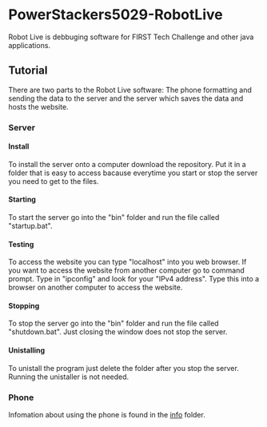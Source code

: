 # PowerStackers5029-RobotLive

Robot Live is debbuging software for FIRST Tech Challenge and other java applications.

## Tutorial

There are two parts to the Robot Live software: The phone formatting and sending the data to the server and the server which saves the data and hosts the website.

### Server

#### Install

To install the server onto a computer download the repository. Put it in a folder that is easy to access bacause everytime you start or stop the server you need to get to the files.

#### Starting

To start the server go into the "bin" folder and run the file called "startup.bat".

#### Testing

To access the website you can type "localhost" into you web browser. If you want to access the website from another computer go to command prompt. Type in "ipconfig" and look for your "IPv4 address". Type this into a browser on another computer to access the website.

#### Stopping

To stop the server go into the "bin" folder and run the file called "shutdown.bat". Just closing the window does not stop the server. 

#### Unistalling

To unistall the program just delete the folder after you stop the server. Running the unistaller is not needed.

### Phone

Infomation about using the phone is found in the [info](/info/README.md) folder.
